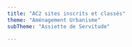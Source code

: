 ```yaml
---
title: "AC2 sites inscrits et classés"
theme: "Aménagement Urbanisme"
subTheme: "Assiette de Servitude"

---
```

